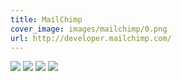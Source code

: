 ```yaml
---
title: MailChimp
cover_image: images/mailchimp/0.png
url: http://developer.mailchimp.com/
---
```


![](/images/mailchimp/0.png)
![](/images/mailchimp/1.png)
![](/images/mailchimp/2.png)
![](/images/mailchimp/3.png)